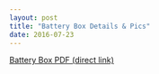 ```yaml
---
layout: post
title: "Battery Box Details & Pics"
date: 2016-07-23
---
```


<a href="http://k4kdr.github.io/pdf/2016-07-23--battery-box.pdf">Battery Box PDF (direct link)</a>
<br><br>
<object width="800" height="800" data="http://k4kdr.github.io/pdf/2016-07-23--battery-box.pdf"></object>
